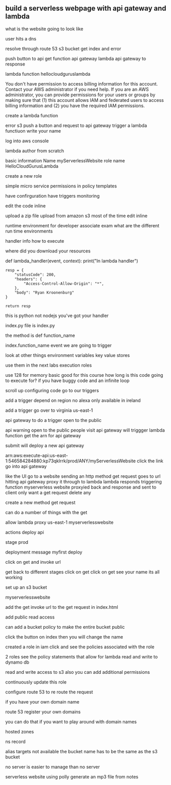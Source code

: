 build a serverless webpage with api gateway and lambda
------------------------------

what is the website going to look like 

user hits a dns 

resolve through route 53
s3 bucket 
get index and error

push button to api get function api gateway 
lambda 
api gateway 
to response 

lambda function hellocloudguruslambda

You don't have permission to access billing information for this account. Contact your AWS administrator if you need help. If you are an AWS administrator, you can provide permissions for your users or groups by making sure that (1) this account allows IAM and federated users to access billing information and (2) you have the required IAM permissions.

create a lambda function  

error 
s3 
push a button and request to api gateway 
trigger a lambda functiuon 
write your name 

log into aws console 

lambda author from scratch

basic information 
Name
myServerlessWebsite
role name 
HelloCloudGurusLambda

create a new role 

simple micro service permissions 
in policy templates 

have confirguration 
have triggers 
monitoring 

edit the code inline 

upload a zip file 
upload from amazon s3 
most of the time edit inline 

runtime environment 
for developer associate exam 
what are the different run time environments 

handler info 
how to execute 

where did you download your resources 

def lambda_handler(event, context):
    print("In lambda handler")
    
    resp = {
        "statusCode": 200,
        "headers": {
            "Access-Control-Allow-Origin": "*",
        },
        "body": "Ryan Kroonenburg"
    }
    
    return resp

this is python not nodejs
you've got your handler 

index.py
file is index.py

the method is def function_name 

index.function_name
event we are going to trigger 

look at other things 
environment variables 
key value stores 

use them in the next labs 
execution roles 

use 128 for memory basic good for this course 
how long is this code going to execute for? 
    if you have buggy code and an infinite loop 

scroll up configuring code 
go to our triggers 

add a trigger 
    depend on region 
    no alexa 
    only available in ireland 

add a trigger 
    go over to virginia 
    us-east-1

api gateway to do a trigger 
open to the public 

api warning open to the public 
people visit api gateway will triggger lambda function 
get the arn 
for api gateway 


submit will deploy a new api gateway 

arn:aws:execute-api:us-east-1:546584284880:kp73qklrrk/prod/ANY/myServerlessWebsite
click the link go into api gateway

like the UI 
go to a website 
sending an http method 
    get request 
    goes to url 
hitting api gateway 
    proxy it through to lambda 
    lambda responds 
        triggering function myserverless website
    proxyied back and response and sent to client 
only want a get request 
delete any 

create a new method get request 

can do a number of things with the get 

allow lambda proxy 
us-east-1
myserverlesswebsite 

actions deploy api 

stage 
prod 

deployment message 
myfirst deploy 

click on get and invoke url 


get back to different stages 
click on get 
click on get 
see your name 
its all working 

set up an s3 bucket 

myserverlesswebsite 

add the get invoke url to the get request in index.html

add public read access 

can add a bucket policy 
to make the entire bucket public 


click the button on index 
then you will change the name 

created a role in iam 
click and see the policies associated with the role 

2 roles 
see the policy statements that allow for lambda read and write to dynamo db

read and write access to s3 also 
you can add additional permissions 

continuously update this role 

configure route 53 to re route the request 

if you have your own domain name 

route 53 register your own domains 

you can do that if you want to play around with domain names 

hosted zones 

ns record 

alias targets not available 
the bucket name has to be the same as the s3 bucket 

no server is easier to manage than no server

serverless website using polly 
generate an mp3 file from notes 
